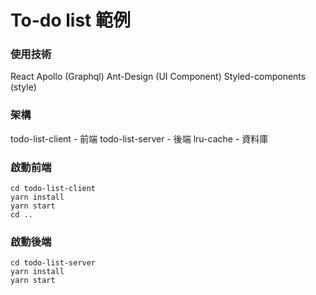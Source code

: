 # To-do list 範例
### 使用技術
React
Apollo (Graphql)
Ant-Design (UI Component)
Styled-components (style)

### 架構
todo-list-client - 前端
todo-list-server - 後端
lru-cache - 資料庫



### 啟動前端
```shell
cd todo-list-client
yarn install
yarn start
cd ..
```

### 啟動後端
```shell
cd todo-list-server
yarn install
yarn start
```